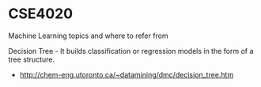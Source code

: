 # CSE4020
Machine Learning topics and where to refer from

Decision Tree - It builds classification or regression models in the form of a tree structure.
- http://chem-eng.utoronto.ca/~datamining/dmc/decision_tree.htm
